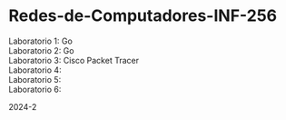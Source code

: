 # Redes-de-Computadores-INF-256

Laboratorio 1: Go  
Laboratorio 2: Go  
Laboratorio 3: Cisco Packet Tracer  
Laboratorio 4:  
Laboratorio 5:  
Laboratorio 6:  

2024-2

